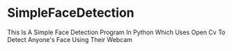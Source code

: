 # SimpleFaceDetection
This Is A Simple Face Detection Program In Python Which Uses Open Cv To Detect Anyone's Face Using Their Webcam
